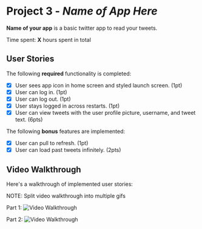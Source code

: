 # Project 3 - *Name of App Here*

**Name of your app** is a basic twitter app to read your tweets.

Time spent: **X** hours spent in total

## User Stories

The following **required** functionality is completed:

- [X] User sees app icon in home screen and styled launch screen. (1pt)
- [X] User can log in. (1pt)
- [X] User can log out. (1pt)
- [X] User stays logged in across restarts. (1pt)
- [X] User can view tweets with the user profile picture, username, and tweet text. (6pts)

The following **bonus** features are implemented:

- [X] User can pull to refresh. (1pt)
- [X] User can load past tweets infinitely. (2pts)

## Video Walkthrough

Here's a walkthrough of implemented user stories:

NOTE: Split video walkthrough into multiple gifs 

Part 1: 
<img src='http://g.recordit.co/yKcWSNGywI.gif' title='Video Walkthrough' width='' alt='Video Walkthrough' />

Part 2: 
<img src='http://g.recordit.co/VbJBLE5Zuy.gif' title='Video Walkthrough' width='' alt='Video Walkthrough' />

